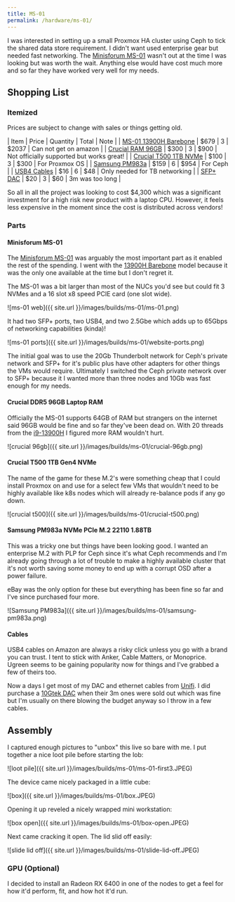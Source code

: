 ```yaml
---
title: MS-01
permalink: /hardware/ms-01/
---
```


I was interested in setting up a small Proxmox HA cluster using Ceph to tick the shared data store requirement. I didn't want used enterprise gear but needed fast networking. The [Minisforum MS-01](https://store.minisforum.com/products/minisforum-ms-01) wasn't out at the time I was looking but was worth the wait. Anything else would have cost much more and so far they have worked very well for my needs. 

## Shopping List

### Itemized

Prices are subject to change with sales or things getting old.

| Item | Price | Quantity | Total | Note | 
| [MS-01 13900H Barebone](https://store.minisforum.com/products/minisforum-ms-01?variant=44385972158709) | $679 | 3 | $2037 | Can not get on amazon |
| [Crucial RAM 96GB](https://www.amazon.com/Crucial-2x24GB-5600MT-5200MT-CT2K24G56C46S5/dp/B0C79K5VGZ/?_encoding=UTF8&pd_rd_w=sVPlR&content-id=amzn1.sym.d0ebfbb2-6761-494f-8e2f-95743b37c35c%3Aamzn1.symc.50e00d6c-ec8b-42ef-bb15-298531ab4497&pf_rd_p=d0ebfbb2-6761-494f-8e2f-95743b37c35c&pf_rd_r=64EWNS9A1MSZTME499ST&pd_rd_wg=0J9uU&pd_rd_r=a96ba229-589c-420d-8d92-0417bd0ec1da&ref_=pd_gw_ci_mcx_mr_hp_atf_m&th=1) | $300 | 3 | $900 | Not officially supported but works great! |
| [Crucial T500 1TB NVMe](https://www.amazon.com/dp/B0CK39YR9V?ref=ppx_yo2ov_dt_b_product_details&th=1) | $100 | 3 | $300 | For Proxmox OS |
| [Samsung PM983a](https://www.ebay.com/itm/284524529831) | $159 | 6 | $954 | For Ceph |
| [USB4 Cables](https://www.amazon.com/dp/B094STPLX3?ref=ppx_yo2ov_dt_b_product_details&th=1) | $16 | 6 | $48 | Only needed for TB networking |
| [SFP+ DAC](https://store.ui.com/us/en/collections/unifi-accessory-tech-cable-sfp/products/10gbps-direct-attach-cable?variant=uacc-dac-sfp10-3m&category=ce60c14e-dd22-47a9-b051-37e1a48b8d4f) | $20 | 3 | $60 | 3m was too long |

So all in all the project was looking to cost $4,300 which was a significant investment for a high risk new product with a laptop CPU. However, it feels less expensive in the moment since the cost is distributed across vendors! 

### Parts

#### Minisforum MS-01

The [Minisforum MS-01](https://store.minisforum.com/products/minisforum-ms-01) was arguably the most important part as it enabled the rest of the spending. I went with the [13900H Barebone](https://store.minisforum.com/products/minisforum-ms-01?variant=44385972158709) model because it was the only one available at the time but I don't regret it.

The MS-01 was a bit larger than most of the NUCs you'd see but could fit 3 NVMes and a 16 slot x8 speed PCIE card (one slot wide).

![ms-01 web]({{ site.url }}/images/builds/ms-01/ms-01.png)

It had two SFP+ ports, two USB4, and two 2.5Gbe which adds up to 65Gbps of networking capabilities (kinda)! 

![ms-01 ports]({{ site.url }}/images/builds/ms-01/website-ports.png)

The initial goal was to use the 20Gb Thunderbolt network for Ceph's private network and SFP+ for it's public plus have other adapters for other things the VMs would require. Ultimately I switched the Ceph private network over to SFP+ because it I wanted more than three nodes and 10Gb was fast enough for my needs.

#### Crucial DDR5 96GB Laptop RAM

Officially the MS-01 supports 64GB of RAM but strangers on the internet said 96GB would be fine and so far they've been dead on. With 20 threads from the [i9-13900H](https://ark.intel.com/content/www/us/en/ark/products/232135/intel-core-i9-13900h-processor-24m-cache-up-to-5-40-ghz.html) I figured more RAM wouldn't hurt.

![crucial 96gb]({{ site.url }}/images/builds/ms-01/crucial-96gb.png)

#### Crucial T500 1TB Gen4 NVMe

The name of the game for these M.2's were something cheap that I could install Proxmox on and use for a select few VMs that wouldn't need to be highly available like k8s nodes which will already re-balance pods if any go down.

![crucial t500]({{ site.url }}/images/builds/ms-01/crucial-t500.png)

#### Samsung PM983a NVMe PCIe M.2 22110 1.88TB

This was a tricky one but things have been looking good. I wanted an enterprise M.2 with PLP for Ceph since it's what Ceph recommends and I'm already going through a lot of trouble to make a highly available cluster that it's not worth saving some money to end up with a corrupt OSD after a power failure. 

eBay was the only option for these but everything has been fine so far and I've since purchased four more.

![Samsung PM983a]({{ site.url }}/images/builds/ms-01/samsung-pm983a.png)

#### Cables

USB4 cables on Amazon are always a risky click unless you go with a brand you can trust. I tent to stick with Anker, Cable Matters, or Monoprice. Ugreen seems to be gaining popularity now for things and I've grabbed a few of theirs too.

Now a days I get most of my DAC and ethernet cables from [Unifi](https://store.ui.com/us/en). I did purchase a [10Gtek DAC](https://www.amazon.com/gp/product/B07B6J2KL9/ref=ppx_yo_dt_b_search_asin_title?ie=UTF8&psc=1) when their 3m ones were sold out which was fine but I'm usually on there blowing the budget anyway so I throw in a few cables.  

## Assembly 

I captured enough pictures to "unbox" this live so bare with me. I put together a nice loot pile before starting the lob:

![loot pile]({{ site.url }}/images/builds/ms-01/ms-01-first3.JPEG)

The device came nicely packaged in a little cube:

![box]({{ site.url }}/images/builds/ms-01/box.JPEG)

Opening it up reveled a nicely wrapped mini workstation:

![box open]({{ site.url }}/images/builds/ms-01/box-open.JPEG)

Next came cracking it open. The lid slid off easily:

![slide lid off]({{ site.url }}/images/builds/ms-01/slide-lid-off.JPEG)

### GPU (Optional)

I decided to install an Radeon RX 6400 in one of the nodes to get a feel for how it'd perform, fit, and how hot it'd run.

